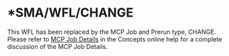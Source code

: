 # *SMA/WFL/CHANGE

This WFL has been replaced by the MCP Job and Prerun type, CHANGE. Please refer to [MCP Job Details](https://help.smatechnologies.com/opcon/core/job-types/mcp) in the Concepts online help for a complete discussion of the MCP Job Details.


